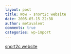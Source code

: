 ```yaml
---
layout: post
title: Wow - snort2c website
date: 2005-05-15 22:38
author: metavalent
comments: true
categories: wp-import
---
```

<a href="http://people.hazent.com/~adl/snort2c/h_page/">snort2c website</a>
